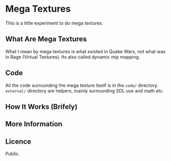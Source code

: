 # Mega Textures

This is a little experiment to do mega textures.


## What Are Mega Textures

What I mean by mega textures is what existed in Quake Wars, not what was in Rage (Virtual Textures). Its also called dynamic mip mapping.


## Code

All the code surrounding the mega texture itself is in the `code/` directory. `external/` directory are helpers, mainly surrounding SDL use and math etc.


## How It Works (Brifely)


## More Information


## Licence

Public.